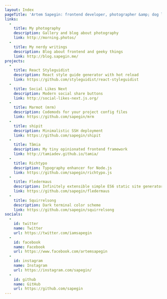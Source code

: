 ```yaml
---
layout: Index
pageTitle: 'Artem Sapegin: frontend developer, photographer &amp; dog lover'
links:
  -
    title: My photography
    description: Gallery and blog about photography
    link: http://morning.photos/
  -
    title: My nerdy writings
    description: Blog about frontend and geeky things
    link: http://blog.sapegin.me/
projects:
  -
    title: React Styleguidist
    description: React style guide generator with hot reload
    link: https://github.com/styleguidist/react-styleguidist
  -
    title: Social Likes Next
    description: Modern social share buttons
    link: http://social-likes-next.js.org/
  -
    title: Marmot (mrm)
    description: Codemods for your project config files
    link: https://github.com/sapegin/mrm
  -
    title: shipit
    description: Minimalistic SSH deployment
    link: https://github.com/sapegin/shipit
  -
    title: Tâmia
    description: My tiny opinionated frontend framework
    link: http://tamiadev.github.io/tamia/
  -
    title: Richtypo
    description: Typography enhancer for Node.js
    link: https://github.com/sapegin/richtypo.js
  -
    title: Fledermaus
    description: Infinitely extensible simple ES6 static site generator
    link: https://github.com/sapegin/fledermaus
  -
    title: Squirrelsong
    description: Dark terminal color scheme
    link: https://github.com/sapegin/squirrelsong
socials:
  -
    id: twitter
    name: Twitter
    url: https://twitter.com/iamsapegin
  -
    id: facebook
    name: Facebook
    url: https://www.facebook.com/artemsapegin
  -
    id: instagram
    name: Instagram
    url: https://instagram.com/sapegin/
  -
    id: github
    name: GitHub
    url: https://github.com/sapegin
---
```

